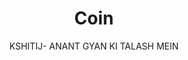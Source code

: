 ---
layout: post
title: Coin
subtitle: KSHITIJ- ANANT GYAN KI TALASH MEIN
gh-repo: daattali/beautiful-jekyll
gh-badge: [star, fork, follow]
tags: [info]
comments: true
---